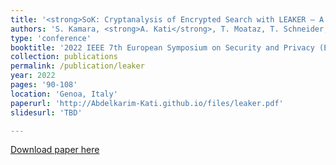 ```yaml
---
title: '<strong>SoK: Cryptanalysis of Encrypted Search with LEAKER – A framework for LEakage AttacK Evaluation on Real-world data</strong>'
authors: 'S. Kamara, <strong>A. Kati</strong>, T. Moataz, T. Schneider, A. Treiber and M. Yonli'
type: 'conference'
booktitle: '2022 IEEE 7th European Symposium on Security and Privacy (EuroS&P)'
collection: publications
permalink: /publication/leaker
year: 2022
pages: '90-108'
location: 'Genoa, Italy'
paperurl: 'http://Abdelkarim-Kati.github.io/files/leaker.pdf'
slidesurl: 'TBD'

---
```


[Download paper here](http://Abdelkarim-Kati.github.io/files/leaker.pdf)

